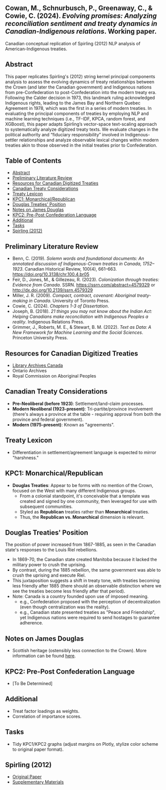 ## Cowan, M., Schnurbusch, P., Greenaway, C., & Cowie, C. (2024). *Evolving promises: Analyzing reconciliation sentiment and treaty dynamics in Canadian-Indigenous relations*. Working paper.
Canadian conceptual replication of Spirling (2012) NLP analysis of American-Indigenous treaties.

## Abstract
This paper replicates Spirling's (2012) string kernel principal components analysis to assess the evolving dynamics of treaty relationships between the Crown (and later the Canadian government) and Indigenous nations from pre-Confederation to post-Confederation into the modern treaty era. Following the Calder decision in 1973, this landmark ruling acknowledged Indigenous rights, leading to the James Bay and Northern Quebec Agreement in 1978, which was the first in a series of modern treaties. In evaluating the principal components of treaties by employing NLP and machine learning techniques (i.e., TF-IDF, KPCA, random forest, and XGBoost), this paper adapts Spirling’s vector-space text-scaling approach to systematically analyze digitized treaty texts. We evaluate changes in the political authority and “fiduciary responsibility” involved in Indigenous-settler relationships and analyze observable lexical changes within modern treaties akin to those observed in the initial treaties prior to Confederation.

## Table of Contents
- [Abstract](#abstract)
- [Preliminary Literature Review](#preliminary-literature-review)
- [Resources for Canadian Digitized Treaties](#resources-for-canadian-digitized-treaties)
- [Canadian Treaty Considerations](#canadian-treaty-considerations)
- [Treaty Lexicon](#treaty-lexicon)
- [KPC1: Monarchical/Republican](#kpc1-monarchicalrepublican)
- [Douglas Treaties' Position](#douglas-treaties-position)
- [Notes on James Douglas](#notes-on-james-douglas)
- [KPC2: Pre-Post Confederation Language](#kpc2-pre-post-confederation-language)
- [Additional](#additional)
- [Tasks](#tasks)
- [Spirling (2012)](#spirling-2012)

## Preliminary Literature Review
- Benn, C. (2019). *Solemn words and foundational documents: An annotated discussion of Indigenous-Crown treaties in Canada, 1752–1923*. Canadian Historical Review, 100(4), 661–663. https://doi.org/10.3138/chr.100.4.br05
- Feir, D., Jones, M., & Gillezeau, R. (2023). *Colonization through treaties: Evidence from Canada*. SSRN. https://ssrn.com/abstract=4579329 or http://dx.doi.org/10.2139/ssrn.4579329
- Miller, J. R. (2009). *Compact, contract, covenant: Aboriginal treaty-making in Canada*. University of Toronto Press.
- Cowie, C. (2024). *Chapters 1-3 of Dissertation*.
- Joseph, B. (2018). *21 things you may not know about the Indian Act: Helping Canadians make reconciliation with Indigenous Peoples a reality*. Indigenous Relations Press.
- Grimmer, J., Roberts, M. E., & Stewart, B. M. (2022). *Text as Data: A New Framework for Machine Learning and the Social Sciences*. Princeton University Press.

## Resources for Canadian Digitized Treaties
- [Library Archives Canada](https://library-archives.canada.ca/eng/collection/research-help/indigenous-heritage/Pages/treaties-surrenders-agreements.aspx#a1)
- Ontario Archives
- Royal Commission on Aboriginal Peoples

## Canadian Treaty Considerations
- **Pre-Neoliberal (before 1923)**: Settlement/land-claim processes.
- **Modern Neoliberal (1923-present)**: Tri-partite/province involvement (there's always a province at the table - requiring approval from both the province and federal government).
- **Modern (1975-present)**: Known as "agreements".

## Treaty Lexicon
- Differentiation in settlement/agreement language is expected to mirror "harshness."

## KPC1: Monarchical/Republican
- **Douglas Treaties**: Appear to be forms with no mention of the Crown, focused on the West with many different Indigenous groups.
  - From a colonial standpoint, it's conceivable that a template was created and signed by one community, then leveraged for use with subsequent communities.
  - Styled as **Republican** treaties rather than **Monarchical** treaties.
  - Thus, the **Republican vs. Monarchical** dimension is relevant.

## Douglas Treaties' Position
The position of power increased from 1867-1885, as seen in the Canadian state's responses to the Louis Riel rebellions.
- In 1869-70, the Canadian state created Manitoba because it lacked the military power to crush the uprising.
- By contrast, during the 1885 rebellion, the same government was able to crush the uprising and execute Riel.
- This juxtaposition suggests a shift in treaty tone, with treaties becoming less friendly after 1885 (there should an observable distinction where we see the treaties become less friendly after that period).
- Note: Canada is a country founded upon use of imposed meaning.
  - e.g., Confederation proposed with the perception of decentralization (even though centralization was the reality).
  - e.g., Canadian state presented treaties as "Peace and Friendship", yet Indigenous nations were required to send hostages to guarantee adherence.

## Notes on James Douglas
- Scottish heritage (ostensibly less connection to the Crown). More information can be found [here](https://ojs.library.ubc.ca/index.php/bcstudies/article/view/1252/1295).

## KPC2: Pre-Post Confederation Language
- [To Be Determined]

## Additional
- Treat factor loadings as weights.
- Correlation of importance scores.

## Tasks
- Tidy KPC1/KPC2 graphs (adjust margins on Plotly, stylize color scheme to original paper format).

## Spirling (2012)
- [Original Paper](https://dataverse.harvard.edu/dataset.xhtml?persistentId=hdl:1902.1/17222)
- [Supplementary Materials](https://github.com/ArthurSpirling/AJPS_Treaties_Replication/)
